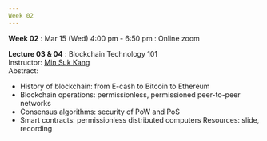 ```yaml
---
Week 02
---
```


<b>Week 02</b>
: Mar 15 (Wed) 4:00 pm - 6:50 pm
  : Online zoom

<b>Lecture 03 & 04</b>
: Blockchain Technology 101<br>
  Instructor: <a href="/kaist/staff/#Min Suk Kang">Min Suk Kang</a><br>
  Abstract: 
  - History of blockchain: from E-cash to Bitcoin to Ethereum
  - Blockchain operations: permissionless, permissioned peer-to-peer networks
  - Consensus algorithms: security of PoW and PoS
  - Smart contracts: permissionless distributed computers 
  Resources: slide, recording
